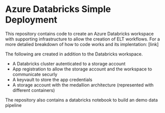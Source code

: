 # Azure Databricks Simple Deployment #

This repository contains code to create an Azure Databricks workspace with supporting infrastructure to allow the creation of ELT workflows. For a more detalied breakdown of how to code works and its implentation: [link]

The following are created in addition to the Databricks workspace. 
- A Databricks cluster autenticated to a storage account
- App registration to allow the storage account and the workspace to communicate securly 
- A keyvault to store the app credentials
- A storage account with the medallion architecture (represented with different containers)

The repository also contains a databricks notebook to build an demo data pipeline 



